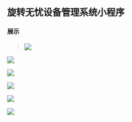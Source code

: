 ## 旋转无忧设备管理系统小程序

#### 展示

> ![](./flutter_01.png)

![](./flutter_02.png)

![](./flutter_03.png)

![](./flutter_04.png)

![](./flutter_05.png)

![](./flutter_06.png)